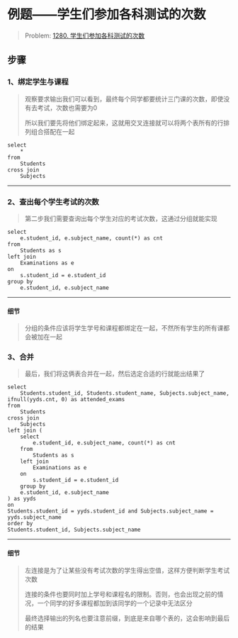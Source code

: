 # 例题——学生们参加各科测试的次数

> Problem: [1280. 学生们参加各科测试的次数](https://leetcode.cn/problems/students-and-examinations/description/)

## 步骤

### 1、绑定学生与课程

> 观察要求输出我们可以看到，最终每个同学都要统计三门课的次数，即使没有去考试，次数也需要为0
>
> 所以我们要先将他们绑定起来，这就用交叉连接就可以将两个表所有的行排列组合搭配在一起

```mysql
select
    *
from
    Students
cross join
    Subjects
```

---

### 2、查出每个学生考试的次数

> 第二步我们需要查询出每个学生对应的考试次数，这通过分组就能实现

```mysql
select
	e.student_id, e.subject_name, count(*) as cnt
from
	Students as s
left join
	Examinations as e
on
	s.student_id = e.student_id
group by
    e.student_id, e.subject_name
```

----

#### 细节

> 分组的条件应该将学生学号和课程都绑定在一起，不然所有学生的所有课都会被加在一起

### 3、合并

> 最后，我们将这俩表合并在一起，然后选定合适的行就能出结果了

```mysql
select
    Students.student_id, Students.student_name, Subjects.subject_name, ifnull(yyds.cnt, 0) as attended_exams
from
    Students
cross join
    Subjects
left join (
    select
        e.student_id, e.subject_name, count(*) as cnt
    from
        Students as s
    left join
        Examinations as e
    on
        s.student_id = e.student_id
    group by
    e.student_id, e.subject_name
) as yyds
on
Students.student_id = yyds.student_id and Subjects.subject_name = yyds.subject_name
order by
Students.student_id, Subjects.subject_name
```

---

#### 细节

> 左连接是为了让某些没有考试次数的学生得出空值，这样方便判断学生考试次数
>
> 连接的条件也要同时加上学号和课程名的限制。否则，也会出现之前的情况，一个同学的好多课程都加到该同学的一个记录中无法区分
>
> 最终选择输出的列名也要注意前缀，到底是来自哪个表的，这会影响到最后的结果